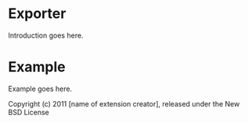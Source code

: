 Exporter
========

Introduction goes here.


Example
=======

Example goes here.


Copyright (c) 2011 [name of extension creator], released under the New BSD License
